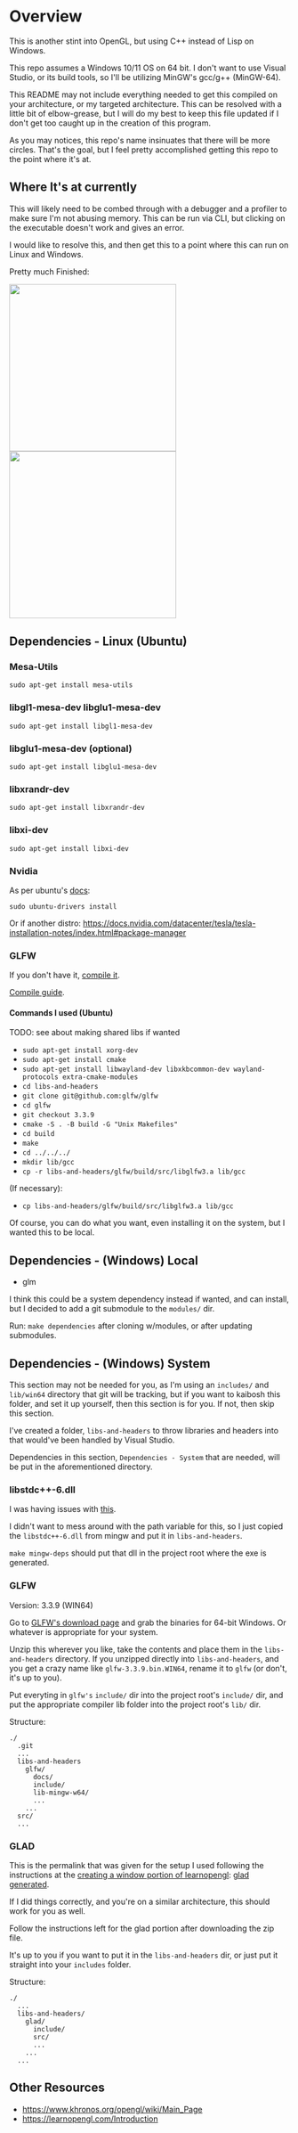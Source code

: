 # Overview

This is another stint into OpenGL, but using C++ instead of Lisp on Windows.

This repo assumes a Windows 10/11 OS on 64 bit. I don't want to use Visual Studio, or its build tools, so I'll be utilizing MinGW's gcc/g++ (MinGW-64).

This README may not include everything needed to get this compiled on your architecture, or my targeted architecture. This can be resolved with a little bit of elbow-grease, but I will do my best to keep this file updated if I don't get too caught up in the creation of this program.

As you may notices, this repo's name insinuates that there will be more circles. That's the goal, but I feel pretty accomplished getting this repo to the point where it's at.


## Where It's at currently

This will likely need to be combed through with a debugger and a profiler to make sure I'm not abusing memory. This can be run via CLI, but clicking on the executable doesn't work and gives an error.

I would like to resolve this, and then get this to a point where this can run on Linux and Windows.

Pretty much Finished:

<img src="./assets/demo/color-shift-circle-2.gif" width="300" height="300" />
<img src="./assets/demo/color-shift-circle.gif" width="300" height="300" />

## Dependencies - Linux (Ubuntu)

### Mesa-Utils

`sudo apt-get install mesa-utils`

### libgl1-mesa-dev libglu1-mesa-dev

`sudo apt-get install libgl1-mesa-dev`

### libglu1-mesa-dev (optional)

`sudo apt-get install libglu1-mesa-dev`

### libxrandr-dev

`sudo apt-get install libxrandr-dev`

### libxi-dev

`sudo apt-get install libxi-dev`

### Nvidia

As per ubuntu's [docs](https://ubuntu.com/server/docs/nvidia-drivers-installation#:~:text=for%20your%20hardware%3A-,sudo%20ubuntu%2Ddrivers%20install,-Or%20you%20can):

`sudo ubuntu-drivers install`

Or if another distro: https://docs.nvidia.com/datacenter/tesla/tesla-installation-notes/index.html#package-manager

### GLFW

If you don't have it, [compile it](https://github.com/glfw/glfw?tab=readme-ov-file).

[Compile guide](https://www.glfw.org/docs/latest/compile.html).

#### Commands I used (Ubuntu)

TODO: see about making shared libs if wanted

* `sudo apt-get install xorg-dev`
* `sudo apt-get install cmake`
* `sudo apt-get install libwayland-dev libxkbcommon-dev wayland-protocols extra-cmake-modules`
* `cd libs-and-headers`
* `git clone git@github.com:glfw/glfw`
* `cd glfw`
* `git checkout 3.3.9`
* `cmake -S . -B build -G "Unix Makefiles"`
* `cd build`
* `make`
* `cd ../../../`
* `mkdir lib/gcc`
* `cp -r libs-and-headers/glfw/build/src/libglfw3.a lib/gcc`

(If necessary):
* `cp libs-and-headers/glfw/build/src/libglfw3.a lib/gcc`

Of course, you can do what you want, even installing it on the system, but I wanted this to be local.

## Dependencies - (Windows) Local

* glm

I think this could be a system dependency instead if wanted, and can install, but I decided to add a git submodule to the `modules/` dir.

Run: `make dependencies` after cloning w/modules, or after updating submodules.

## Dependencies - (Windows) System

This section may not be needed for you, as I'm using an `includes/` and `lib/win64` directory that git will be tracking, but if you want to kaibosh this folder, and set it up yourself, then this section is for you. If not, then skip this section.

I've created a folder, `libs-and-headers` to throw libraries and headers into that would've been handled by Visual Studio. 

Dependencies in this section, `Dependencies - System` that are needed, will be put in the aforementioned directory.

### libstdc++-6.dll

I was having issues with [this](https://stackoverflow.com/questions/74734500/cant-find-entry-point-zst28-throw-bad-array-new-lengthv-in-dll-filepath).

I didn't want to mess around with the path variable for this, so I just copied the `libstdc++-6.dll` from mingw and put it in `libs-and-headers`.

`make mingw-deps` should put that dll in the project root where the exe is generated.

### GLFW

Version:  3.3.9 (WIN64)

Go to [GLFW's download page](https://www.glfw.org/download.html) and grab the binaries for 64-bit Windows. Or whatever is appropriate for your system.

Unzip this wherever you like, take the contents and place them in the `libs-and-headers` directory. If you unzipped directly into `libs-and-headers`, and you get a crazy name like `glfw-3.3.9.bin.WIN64`, rename it to `glfw` (or don't, it's up to you).

Put everyting in `glfw's` `include/` dir into the project root's `include/` dir, and put the appropriate compiler lib folder into the project root's `lib/` dir.

Structure:
```
./
  .git
  ...
  libs-and-headers
    glfw/
      docs/
      include/
      lib-mingw-w64/
      ...
    ...
  src/
  ...
```

### GLAD

This is the permalink that was given for the setup I used following the instructions at the [creating a window portion of learnopengl](https://learnopengl.com/Getting-started/Creating-a-window#:~:text=configuration%20of%20GLFW.-,GLAD,-We%27re%20still%20not): [glad generated](https://glad.dav1d.de/#language=c&specification=gl&api=gl%3D4.3&api=gles1%3Dnone&api=gles2%3Dnone&api=glsc2%3Dnone&profile=compatibility&loader=on).

If I did things correctly, and you're on a similar architecture, this should work for you as well.

Follow the instructions left for the glad portion after downloading the zip file.

It's up to you if you want to put it in the `libs-and-headers` dir, or just put it straight into your `includes` folder.

Structure:
```
./
  ...
  libs-and-headers/
    glad/
      include/
      src/
      ...
    ...
  ...
```


## Other Resources

* https://www.khronos.org/opengl/wiki/Main_Page
* https://learnopengl.com/Introduction
